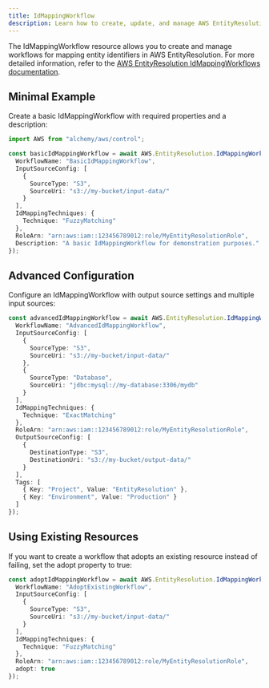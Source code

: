 ```yaml
---
title: IdMappingWorkflow
description: Learn how to create, update, and manage AWS EntityResolution IdMappingWorkflows using Alchemy Cloud Control.
---
```



The IdMappingWorkflow resource allows you to create and manage workflows for mapping entity identifiers in AWS EntityResolution. For more detailed information, refer to the [AWS EntityResolution IdMappingWorkflows documentation](https://docs.aws.amazon.com/entityresolution/latest/userguide/).

## Minimal Example

Create a basic IdMappingWorkflow with required properties and a description:

```ts
import AWS from "alchemy/aws/control";

const basicIdMappingWorkflow = await AWS.EntityResolution.IdMappingWorkflow("basicIdMappingWorkflow", {
  WorkflowName: "BasicIdMappingWorkflow",
  InputSourceConfig: [
    {
      SourceType: "S3",
      SourceUri: "s3://my-bucket/input-data/"
    }
  ],
  IdMappingTechniques: {
    Technique: "FuzzyMatching"
  },
  RoleArn: "arn:aws:iam::123456789012:role/MyEntityResolutionRole",
  Description: "A basic IdMappingWorkflow for demonstration purposes."
});
```

## Advanced Configuration

Configure an IdMappingWorkflow with output source settings and multiple input sources:

```ts
const advancedIdMappingWorkflow = await AWS.EntityResolution.IdMappingWorkflow("advancedIdMappingWorkflow", {
  WorkflowName: "AdvancedIdMappingWorkflow",
  InputSourceConfig: [
    {
      SourceType: "S3",
      SourceUri: "s3://my-bucket/input-data/"
    },
    {
      SourceType: "Database",
      SourceUri: "jdbc:mysql://my-database:3306/mydb"
    }
  ],
  IdMappingTechniques: {
    Technique: "ExactMatching"
  },
  RoleArn: "arn:aws:iam::123456789012:role/MyEntityResolutionRole",
  OutputSourceConfig: [
    {
      DestinationType: "S3",
      DestinationUri: "s3://my-bucket/output-data/"
    }
  ],
  Tags: [
    { Key: "Project", Value: "EntityResolution" },
    { Key: "Environment", Value: "Production" }
  ]
});
```

## Using Existing Resources

If you want to create a workflow that adopts an existing resource instead of failing, set the adopt property to true:

```ts
const adoptIdMappingWorkflow = await AWS.EntityResolution.IdMappingWorkflow("adoptIdMappingWorkflow", {
  WorkflowName: "AdoptExistingWorkflow",
  InputSourceConfig: [
    {
      SourceType: "S3",
      SourceUri: "s3://my-bucket/input-data/"
    }
  ],
  IdMappingTechniques: {
    Technique: "FuzzyMatching"
  },
  RoleArn: "arn:aws:iam::123456789012:role/MyEntityResolutionRole",
  adopt: true
});
```
